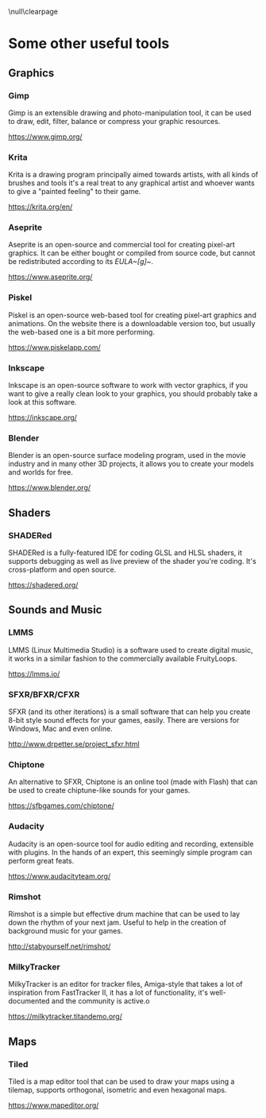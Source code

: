 \null\clearpage

Some other useful tools
========================

Graphics
---------

### Gimp

Gimp is an extensible drawing and photo-manipulation tool, it can be used to draw, edit, filter, balance or compress your graphic resources.

<https://www.gimp.org/>

### Krita

Krita is a drawing program principally aimed towards artists, with all kinds of brushes and tools it's a real treat to any graphical artist and whoever wants to give a "painted feeling" to their game.

<https://krita.org/en/>

### Aseprite

Aseprite is an open-source and commercial tool for creating pixel-art graphics. It can be either bought or compiled from source code, but cannot be redistributed according to its *EULA~[g]~*.

<https://www.aseprite.org/>

### Piskel

Piskel is an open-source web-based tool for creating pixel-art graphics and animations. On the website there is a downloadable version too, but usually the web-based one is a bit more performing.

<https://www.piskelapp.com/>

### Inkscape

Inkscape is an open-source software to work with vector graphics, if you want to give a really clean look to your graphics, you should probably take a look at this software.

<https://inkscape.org/>

### Blender

Blender is an open-source surface modeling program, used in the movie industry and in many other 3D projects, it allows you to create your models and worlds for free.

<https://www.blender.org/>

Shaders
-------

### SHADERed

SHADERed is a fully-featured IDE for coding GLSL and HLSL shaders, it supports debugging as well as live preview of the shader you're coding. It's cross-platform and open source.

<https://shadered.org/>

Sounds and Music
------------------

### LMMS

LMMS (Linux Multimedia Studio) is a software used to create digital music, it works in a similar fashion to the commercially available FruityLoops.

<https://lmms.io/>

### SFXR/BFXR/CFXR

SFXR (and its other iterations) is a small software that can help you create 8-bit style sound effects for your games, easily. There are versions for Windows, Mac and even online.

<http://www.drpetter.se/project_sfxr.html>

### Chiptone

An alternative to SFXR, Chiptone is an online tool (made with Flash) that can be used to create chiptune-like sounds for your games.

<https://sfbgames.com/chiptone/>

### Audacity

Audacity is an open-source tool for audio editing and recording, extensible with plugins. In the hands of an expert, this seemingly simple program can perform great feats.

<https://www.audacityteam.org/>

### Rimshot

Rimshot is a simple but effective drum machine that can be used to lay down the rhythm of your next jam. Useful to help in the creation of background music for your games.

<http://stabyourself.net/rimshot/>

### MilkyTracker

MilkyTracker is an editor for tracker files, Amiga-style that takes a lot of inspiration from FastTracker II, it has a lot of functionality, it's well-documented and the community is active.o

<https://milkytracker.titandemo.org/>

Maps
-----

### Tiled

Tiled is a map editor tool that can be used to draw your maps using a tilemap, supports orthogonal, isometric and even hexagonal maps.

<https://www.mapeditor.org/>

